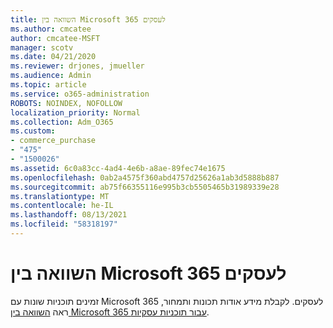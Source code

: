 ```yaml
---
title: השוואה בין Microsoft 365 לעסקים
ms.author: cmcatee
author: cmcatee-MSFT
manager: scotv
ms.date: 04/21/2020
ms.reviewer: drjones, jmueller
ms.audience: Admin
ms.topic: article
ms.service: o365-administration
ROBOTS: NOINDEX, NOFOLLOW
localization_priority: Normal
ms.collection: Adm_O365
ms.custom:
- commerce_purchase
- "475"
- "1500026"
ms.assetid: 6c0a83cc-4ad4-4e6b-a8ae-89fec74e1675
ms.openlocfilehash: 0ab2a4575f360abd4757d25626a1ab3d5888b887
ms.sourcegitcommit: ab75f66355116e995b3cb5505465b31989339e28
ms.translationtype: MT
ms.contentlocale: he-IL
ms.lasthandoff: 08/13/2021
ms.locfileid: "58318197"
---
```

# <a name="compare-microsoft-365-for-business"></a>השוואה בין Microsoft 365 לעסקים

זמינים תוכניות שונות עם Microsoft 365 לעסקים. לקבלת מידע אודות תכונות ותמחור, ראה [השוואה בין Microsoft 365 עבור תוכניות עסקיות](https://www.microsoft.com/microsoft-365/business/compare-all-microsoft-365-business-products).  